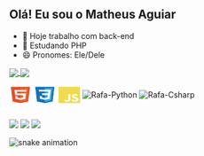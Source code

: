 ## Olá! Eu sou o Matheus Aguiar

- 🔭 Hoje trabalho com back-end
- 🌱 Estudando PHP
- 😄 Pronomes: Ele/Dele

<div>
<a href="https://github.com/matheus-pea/github-readme-stats">
  <img align="center" height="180em" src="https://github-readme-stats.vercel.app/api?username=matheus-pea&show_icons=true&theme=transparent&count_private=true" />
</a>
<a href="https://github.com/matheus-pea/convoychat">
  <img align="center" src="https://github-readme-stats.vercel.app/api/top-langs/?username=matheus-pea&layout=compact&theme=transparent" />
</a>
</div>

<div style="display: inline_block"><br>
  <img align="center" alt="Rafa-HTML" height="30" width="40" src="https://raw.githubusercontent.com/devicons/devicon/master/icons/html5/html5-original.svg">
  <img align="center" alt="Rafa-CSS" height="30" width="40" src="https://raw.githubusercontent.com/devicons/devicon/master/icons/css3/css3-original.svg">
  <img align="center" alt="Rafa-Js" height="30" width="40" src="https://raw.githubusercontent.com/devicons/devicon/master/icons/javascript/javascript-plain.svg">
  <img align="center" alt="Rafa-Python" height="30" width="40" src="https://cdn.jsdelivr.net/gh/devicons/devicon/icons/php/php-original.svg">
  <img align="center" alt="Rafa-Csharp" height="30" width="40" src="https://cdn.jsdelivr.net/gh/devicons/devicon/icons/c/c-original.svg">
</div>

##

<div> 
  <a href="https://www.instagram.com/matheus_pea" target="_blank"><img src="https://img.shields.io/badge/-Instagram-%23E4405F?style=for-the-badge&logo=instagram&logoColor=white" target="_blank"></a>
  <a href="https://www.linkedin.com/in/matheus-pereira-952456229" target="_blank"><img src="https://img.shields.io/badge/-LinkedIn-%230077B5?style=for-the-badge&logo=linkedin&logoColor=white" target="_blank"></a> 
  <a href = "mailto:matheus-pdaguiar@educar.rs.gov.br"><img src="https://img.shields.io/badge/-Gmail-%23333?style=for-the-badge&logo=gmail&logoColor=white" target="_blank"></a>
</div>

![snake animation](https://github.com/matheus-pea/matheus-pea/blob/output/github-contribution-grid-snake.svg)
